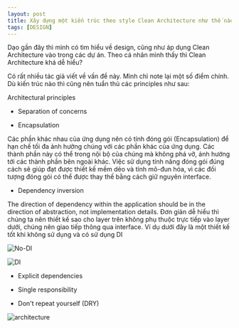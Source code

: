 ```yaml
---
layout: post
title: Xây dựng một kiến trúc theo style Clean Architecture như thế nào?
tags: [DESIGN]
---
```


Dạo gần đây thì mình có tìm hiểu về design, cũng như áp dụng Clean Architecture vào trong các dự án. Theo cá nhân mình thấy thì Clean Architecture khá dễ hiểu? 

Có rất nhiều tác giả viết về vấn đề này. Mình chỉ note lại một số điểm chính. Dù kiến trúc nào thì cũng nên tuẩn thủ các principles như sau: 

Architectural principles

- Separation of concerns

- Encapsulation

Các phần khác nhau của ứng dụng nên có tính đóng gói (Encapsulation) để hạn chế tối đa ảnh hưởng chúng với các phần khác của ứng dụng. Các thành phần này có thể trong nội bộ của chúng mà không phá vỡ, ảnh hướng tới các thành phần bên ngoài khác. Việc sử dụng tính năng đóng gói đúng cách sẽ giúp đạt được thiết kế mềm dẻo và tính mô-đun hóa, vì các đối tượng đóng gói có thể được thay thế bằng cách giữ nguyên interface.

- Dependency inversion

 The direction of dependency within the application should be in the direction of abstraction, not implementation details.
 Đơn giản dễ hiểu thì chúng ta nên thiết kế sao cho layer trên không phụ thuộc trực tiếp vào layer dưới, chúng nên giao tiếp thông qua interface. 
 Ví dụ dưới đây là một thiết kế tốt khi không sử dụng và có sử dụng DI
 
 ![No-DI](https://docs.microsoft.com/en-us/dotnet/architecture/modern-web-apps-azure/media/image4-1.png "No-DI")
 
 ![DI](https://docs.microsoft.com/en-us/dotnet/architecture/modern-web-apps-azure/media/image4-2.png "DI")
 
 
- Explicit dependencies

- Single responsibility

- Don't repeat yourself (DRY)

![architecture](https://docs.microsoft.com/en-us/dotnet/architecture/modern-web-apps-azure/media/image5-7.png "architecture")

